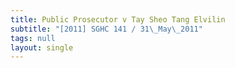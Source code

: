 ```yaml
---
title: Public Prosecutor v Tay Sheo Tang Elvilin
subtitle: "[2011] SGHC 141 / 31\_May\_2011"
tags: null
layout: single
---
```



